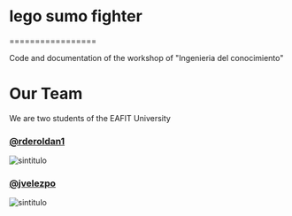 # lego sumo fighter
=================

Code and documentation of the workshop of "Ingenieria del conocimiento"

# Our Team

We are two students of the EAFIT University
### [@rderoldan1]("http://github.com/rderoldan1")
![sintitulo](http://www.gravatar.com/avatar/1a85077190b4ee090e7e1495ee556384.png)
### [@jvelezpo]("http://github.com/jvelezpo")
![sintitulo](http://www.gravatar.com/avatar/daffeb48ed3f37926a6de6c40ba057a7.png)

